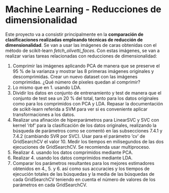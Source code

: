 # Machine Learning - Reducciones de dimensionalidad
Este proyecto va a consistir principalmente en la **comparación de clasificaciones realizadas empleando técnicas de reducción de dimensionalidad**.
Se van a usar las imágenes de caras obtenidas con el método de scikit-learn *fetch_olivetti_faces*.
Con estas imágenes, se van a realizar varias tareas relacionadas con reducciones de dimensionalidad:

   1. Comprimir las imágenes aplicando PCA de manera que se preserve el 95 % de la varianza y mostrar las 8 primeras imágenes originales y descomprimidas. Crear un nuevo dataset con las imágenes comprimidas. ¿Qué número de píxeles quedan al comprimir?
   2. Lo mismo que en 1. usando LDA.
   3.  Dividir los datos en conjunto de entrenamiento y test de manera que el conjunto de test sea un 20 % del total, tanto para los datos originales como para los comprimidos con PCA y LDA. Repasar la documentación de scikit-learn referida a SVM para ver si es conveniente aplicar transformaciones a los datos.
   4. Realizar una afinación de hiperparámetros para LinearSVC y SVC con kernel ’rbf’ para la clasificación de los datos originales, realizando la búsqueda de parámetros como se comentó en las subsecciones 7.4.1 y 7.4.2 (cambiando SVR por SVC). Usar para el parámetro ’cv’ de GridSearchCV el valor 10. Medir los tiempos en milisegundos de las dos ejecuciones de GridSearchCV. Se recomienda usar multiproceso.
   5. Realizar 4. usando los datos comprimidos mediante PCA.
   6. Realizar 4. usando los datos comprimidos mediante LDA.
   7. Comparar los parámetros resultantes para los mejores estimadores obtenidos en 4., 5. y 6. así como sus accuracies y los tiempos de ejecución totales de las búsquedas y la media de las búsquedas de cada GridSearchCV teniendo en cuenta el número de valores de los parámetros en cada GridSearchCV.
